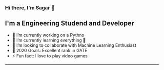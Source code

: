 ### Hi there, I'm Sagar 👋

## I'm a Engineering Studend and Developer

- 🔭 I’m currently working on a Pythno
- 🌱 I’m currently learning everything 🤣
- 👯 I’m looking to collaborate with Machine Learning Enthusiast
- 🥅 2020 Goals: Excellent rank in GATE
- ⚡ Fun fact: I love to play video games
---

[instagram]: https://instagram.com/sagar_patel_1908
[linkedin]: https://www.linkedin.com/in/sagar-chodavadiya-1131a1150/


